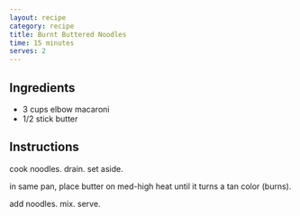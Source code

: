 ```yaml
---
layout: recipe
category: recipe
title: Burnt Buttered Noodles
time: 15 minutes
serves: 2
---
```



## Ingredients ##

- 3 cups elbow macaroni
- 1/2 stick butter

## Instructions ##

cook noodles. drain. set aside.

in same pan, place butter on med-high heat until it turns a tan color (burns).

add noodles. mix. serve.
